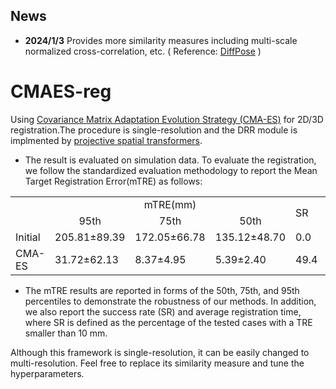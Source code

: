 ## News
* **2024/1/3** Provides more similarity measures including multi-scale normalized cross-correlation, etc. ( Reference: [DiffPose](https://github.com/eigenvivek/DiffPose) )
# CMAES-reg
Using [Covariance Matrix Adaptation Evolution Strategy (CMA-ES)](https://github.com/CyberAgentAILab/cmaes) for 2D/3D registration.The procedure is  single-resolution and the DRR module is implmented by [projective spatial transformers](https://github.com/gaocong13/Projective-Spatial-Transformers).

 - The result is evaluated on simulation data. To evaluate the registration, we follow the standardized evaluation methodology to report the Mean Target Registration Error(mTRE) as follows:
<table>
    <tr>
          <td rowspan="2"> </td> <td colspan="3" align="center">mTRE(mm)</td> <td rowspan="2">SR</td>   <td rowspan="2">Reg.<br>time</td>
   </tr>
    <tr>
  		 <td align="center">95th</td> 
      	<td align="center">75th</td> 
     <td align="center">50th</td> 
    </tr>
  <tr>
     <td>Initial</td>
     <td>205.81±89.39</td>
     <td>172.05±66.78</td> 
     <td>135.12±48.70</td> 
     <td>0.0</td>
     <td>N/A</td>
    </tr>
    <tr>
     <td>CMA-ES</td>
     <td>31.72±62.13</td>
     <td>8.37±4.95</td> 
     <td>5.39±2.40</td> 
     <td>49.4</td>
     <td>21.2s</td> 
    </tr>
</table>

- The mTRE results are reported in forms of the 50th, 75th, and 95th percentiles to demonstrate the robustness of our methods. In addition, we also report the success rate (SR) and average registration time, where SR
is defined as the percentage of the tested cases with a TRE smaller than 10 mm.

Although this framework is single-resolution, it can be easily changed to multi-resolution. Feel free to replace its similarity measure and tune the hyperparameters.

